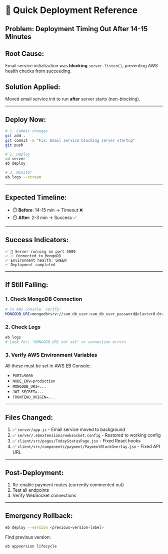 # 🚀 Quick Deployment Reference

## Problem: Deployment Timing Out After 14-15 Minutes

## Root Cause:
Email service initialization was **blocking** `server.listen()`, preventing AWS health checks from succeeding.

## Solution Applied:
Moved email service init to run **after** server starts (non-blocking).

---

## Deploy Now:

```bash
# 1. Commit changes
git add .
git commit -m "Fix: Email service blocking server startup"
git push

# 2. Deploy
cd server
eb deploy

# 3. Monitor
eb logs --stream
```

---

## Expected Timeline:
- ⏱️ **Before**: 14-15 min → Timeout ❌
- ⏱️ **After**: 2-3 min → Success ✅

---

## Success Indicators:
```
✅ 🚀 Server running on port 5000
✅ ✅ Connected to MongoDB
✅ Environment health: GREEN
✅ Deployment completed
```

---

## If Still Failing:

### 1. Check MongoDB Connection
```bash
# In AWS Console, verify:
MONGODB_URI=mongodb+srv://sam_db_user:sam_db_user_password@cluster0.0rzvp7j.mongodb.net/
```

### 2. Check Logs
```bash
eb logs
# Look for: "MONGODB_URI not set" or connection errors
```

### 3. Verify AWS Environment Variables
All these must be set in AWS EB Console:
- `PORT=5000`
- `NODE_ENV=production`
- `MONGODB_URI=...`
- `JWT_SECRET=...`
- `FRONTEND_ORIGIN=...`

---

## Files Changed:
1. ✅ `server/app.js` - Email service moved to background
2. ✅ `server/.ebextensions/websocket.config` - Restored to working config
3. ✅ `client/src/pages/TodayStatusPage.jsx` - Fixed React hooks
4. ✅ `client/src/components/payment/PaymentBlockOverlay.jsx` - Fixed API URL

---

## Post-Deployment:
1. Re-enable payment routes (currently commented out)
2. Test all endpoints
3. Verify WebSocket connections

---

## Emergency Rollback:
```bash
eb deploy --version <previous-version-label>
```

Find previous version:
```bash
eb appversion lifecycle
```
